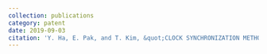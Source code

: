 ```yaml
---
collection: publications
category: patent
date: 2019-09-03
citation: 'Y. Ha, E. Pak, and T. Kim, &quot;CLOCK SYNCHRONIZATION METHOD AND APPARATUS,&quot; <i>US-Registration No. 10404393</i>'
---
```

